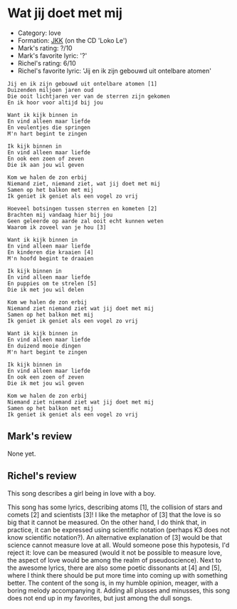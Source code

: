 # Wat jij doet met mij

 * Category: love
 * Formation: [JKK](Jkk.md) (on the CD 'Loko Le')
 * Mark's rating: ?/10
 * Mark's  favorite lyric: '?'
 * Richel's rating: 6/10
 * Richel's favorite lyric: 'Jij en ik zijn gebouwd uit ontelbare atomen'

```
Jij en ik zijn gebouwd uit ontelbare atomen [1]
Duizenden miljoen jaren oud
Die ooit lichtjaren ver van de sterren zijn gekomen
En ik hoor voor altijd bij jou

Want ik kijk binnen in
En vind alleen maar liefde
En veulentjes die springen
M'n hart begint te zingen

Ik kijk binnen in
En vind alleen maar liefde
En ook een zoen of zeven
Die ik aan jou wil geven

Kom we halen de zon erbij
Niemand ziet, niemand ziet, wat jij doet met mij
Samen op het balkon met mij
Ik geniet ik geniet als een vogel zo vrij

Hoeveel botsingen tussen sterren en kometen [2]
Brachten mij vandaag hier bij jou
Geen geleerde op aarde zal ooit echt kunnen weten
Waarom ik zoveel van je hou [3]

Want ik kijk binnen in
En vind alleen maar liefde
En kinderen die kraaien [4]
M'n hoofd begint te draaien

Ik kijk binnen in
En vind alleen maar liefde
En puppies om te strelen [5]
Die ik met jou wil delen

Kom we halen de zon erbij
Niemand ziet niemand ziet wat jij doet met mij
Samen op het balkon met mij
Ik geniet ik geniet als een vogel zo vrij

Want ik kijk binnen in
En vind alleen maar liefde
En duizend mooie dingen
M'n hart begint te zingen

Ik kijk binnen in
En vind alleen maar liefde
En ook een zoen of zeven
Die ik met jou wil geven

Kom we halen de zon erbij
Niemand ziet niemand ziet wat jij doet met mij
Samen op het balkon met mij
Ik geniet ik geniet als een vogel zo vrij
```

## Mark's review

None yet.

## Richel's review

This song describes a girl being in love with a boy.

This song has some lyrics, describing atoms [1], the collision of stars
and comets [2] and scientists [3]! I like the metaphor of [3] that the
love is so big that it cannot be measured. On the other hand, I do think
that, in practice, it can be expressed using scientific notation
(perhaps K3 does not know scientific notation?). An alternative
explanation of [3] would be that science cannot measure love at all.
Would someone pose this hypotesis, I'd reject it: love can be measured
(would it not be possible to measure love, the aspect of love would be
among the realm of pseudoscience). Next to the awesome lyrics, there are
also some poetic dissonants at [4] and [5], where I think there should
be put more time into coming up with something better. The content of
the song is, in my humble opinion, meager, with a boring melody
accompanying it. Adding all plusses and minusses, this song does not end
up in my favorites, but just among the dull songs.
